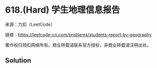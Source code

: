 # 618.(Hard) 学生地理信息报告



来源：力扣（LeetCode）

链接：https://leetcode-cn.com/problems/students-report-by-geography 

著作权归领扣网络所有。商业转载请联系官方授权，非商业转载请注明出处。



## Solution 



```sql



```
    
